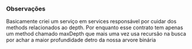 ### Observações

Basicamente criei um serviço em services responsável por cuidar dos methods relacionados ao depth. Por enquanto esse contrato tem apenas um method chamado maxDepth que mais uma vez usa recursão na busca por achar a maior profundidade detro da nossa arvore binária